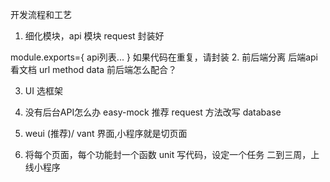 开发流程和工艺

1. 细化模块，api 模块 
request 封装好

module.exports={
    api列表...
}
如果代码在重复，请封装
2. 前后端分离 
后端api 看文档 
url method data 
前后端怎么配合？

3. UI 选框架 

1. 没有后台API怎么办
    easy-mock  推荐
    request 方法改写 database
2. weui (推荐)/ vant 
    界面,小程序就是切页面 
3. 将每个页面，每个功能封一个函数 unit 
写代码，设定一个任务
二到三周，上线小程序
